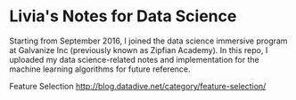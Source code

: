 # Livia's Notes for Data Science
Starting from September 2016, I joined the data science immersive program at Galvanize Inc 
(previously known as Zipfian Academy). In this repo, I uploaded my data science-related notes 
and implementation for the machine learning algorithms for future reference.


Feature Selection
http://blog.datadive.net/category/feature-selection/

